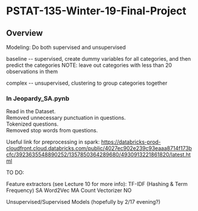 # PSTAT-135-Winter-19-Final-Project


## Overview 

Modeling:
Do both supervised and unsupervised 

baseline -- supervised, create dummy variables for all categories, and then predict the categories 
  NOTE: leave out categories with less than 20 observations in them


complex -- unsupervised, clustering to group categories together




### In Jeopardy_SA.pynb
Read in the Dataset.   
Removed unnecessary punctuation in questions.   
Tokenized questions.   
Removed stop words from questions.   


Useful link for preprocessing in spark: https://databricks-prod-cloudfront.cloud.databricks.com/public/4027ec902e239c93eaaa8714f173bcfc/3923635548890252/1357850364289680/4930913221861820/latest.html



TO DO: 

Feature extractors (see Lecture 10 for more info): 
  TF-IDF (Hashing & Term Frequency) SA
  Word2Vec MA
  Count Vectorizer NO 

Unsupervised/Supervised Models (hopefully by 2/17 evening?)



